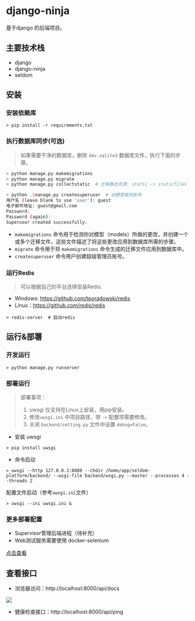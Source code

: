 # django-ninja

基于django 的后端项目。

## 主要技术栈

* django
* django-ninja
* seldom

## 安装

### 安装依赖库

```shell
> pip install -r requirements.txt
```

### 执行数据库同步(可选)

> 如果需要干净的数据库，删除 `dev.sqlite3` 数据库文件，执行下面的步骤。

```bash
> python manage.py makemigrations
> python manage.py migrate
> python manage.py collectstatic  # 迁移静态资源: static -> staticfiles

> python .\manage.py createsuperuser  # 创建管理员账号
用户名 (leave blank to use 'user'): guest
电子邮件地址: guest@gmail.com
Password:
Password (again):
Superuser created successfully.
```

* `makemigrations` 命令用于检测你对模型（models）所做的更改，并创建一个或多个迁移文件，这些文件描述了将这些更改应用到数据库所需的步骤。
* `migrate` 命令用于将 `makemigrations` 命令生成的迁移文件应用到数据库中。
* `createsuperuser` 命令用户创建超级管理员账号。

### 运行Redis

> 可以根据自己的平台选择安装Redis.

- Windows: https://github.com/tporadowski/redis
- Linux：https://github.com/redis/redis

```shell
> redis-server  # 启动redis
```

## 运行&部署

### 开发运行

```shell
> python manage.py runserver
```

### 部署运行

> 部署事项：
> 1. uwsgi 仅支持在Linux上安装，用pip安装。
> 2. 修改`uwsgi.ini` 中项目路径，带 `->` 配置项需要修改。
> 3. 关闭 `backend/setting.py` 文件中设置 `debug=False`。

* 安装 uwsgi

```shell
> pip install uwsgi
```

* 命令启动

```shell
> uwsgi --http 127.0.0.1:8080 --chdir /home/app/seldom-platform/backend/ --wsgi-file backend/wsgi.py --master --processes 4 --threads 2
```

配置文件启动（参考`uwsgi.ini`文件）

```shell
> uwsgi --ini uwsgi.ini &
```

### 更多部署配置

* Supervisor管理后端进程（待补充）
* Web测试服务需要使用 docker-selenium

[点击查看](./docs/deploy.md)

## 查看接口

* 浏览器访问：http://localhost:8000/api/docs

![](./api.png)

* 健康检查接口：http://localhost:8000/api/ping
